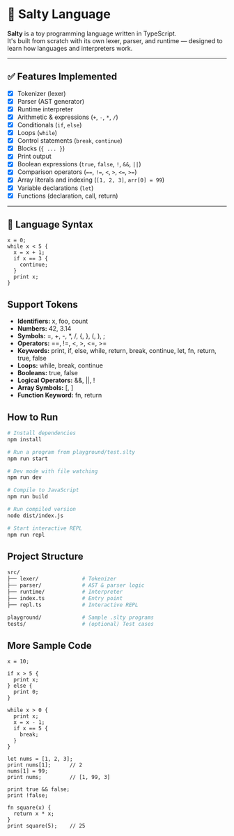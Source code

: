 # 🧂 Salty Language

**Salty** is a toy programming language written in TypeScript.  
It's built from scratch with its own lexer, parser, and runtime — designed to learn how languages and interpreters work.

---

## ✅ Features Implemented

- [x] Tokenizer (lexer)
- [x] Parser (AST generator)
- [x] Runtime interpreter
- [x] Arithmetic & expressions (`+`, `-`, `*`, `/`)
- [x] Conditionals (`if`, `else`)
- [x] Loops (`while`)
- [x] Control statements (`break`, `continue`)
- [x] Blocks (`{ ... }`)
- [x] Print output
- [x] Boolean expressions (`true`, `false`, `!`, `&&`, `||`)
- [x] Comparison operators (`==`, `!=`, `<`, `>`, `<=`, `>=`)
- [x] Array literals and indexing (`[1, 2, 3]`, `arr[0] = 99`)
- [x] Variable declarations (`let`)
- [x] Functions (declaration, call, return)

---

## 🧠 Language Syntax

```
x = 0;
while x < 5 {
  x = x + 1;
  if x == 3 {
    continue;
  }
  print x;
}
```

## Support Tokens

- **Identifiers:** x, foo, count
- **Numbers:** 42, 3.14
- **Symbols:** =, +, -, \*, /, {, }, (, ), ;
- **Operators:** ==, !=, <, >, <=, >=
- **Keywords:** print, if, else, while, return, break, continue, let, fn, return, true, false
- **Loops:** while, break, continue
- **Booleans:** true, false
- **Logical Operators:** &&, ||, !
- **Array Symbols:** [, ]
- **Function Keyword:** fn, return

## How to Run

```bash
# Install dependencies
npm install

# Run a program from playground/test.slty
npm run start

# Dev mode with file watching
npm run dev

# Compile to JavaScript
npm run build

# Run compiled version
node dist/index.js

# Start interactive REPL
npm run repl
```

## Project Structure

```bash
src/
├── lexer/              # Tokenizer
├── parser/             # AST & parser logic
├── runtime/            # Interpreter
├── index.ts            # Entry point
├── repl.ts             # Interactive REPL

playground/             # Sample .slty programs
tests/                  # (optional) Test cases
```

## More Sample Code

```salty
x = 10;

if x > 5 {
  print x;
} else {
  print 0;
}

while x > 0 {
  print x;
  x = x - 1;
  if x == 5 {
    break;
  }
}
```

```salty
let nums = [1, 2, 3];
print nums[1];      // 2
nums[1] = 99;
print nums;         // [1, 99, 3]

print true && false;
print !false;

fn square(x) {
  return x * x;
}
print square(5);    // 25
```
